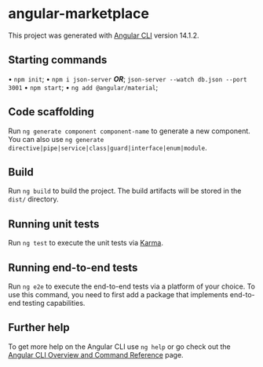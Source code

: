 # angular-marketplace

This project was generated with [Angular CLI](https://github.com/angular/angular-cli) version 14.1.2.

## Starting commands

• `npm init`;
• `npm i json-server` <strong>_OR_</strong>; `json-server --watch db.json --port 3001`
• `npm start`;
• `ng add @angular/material`;

## Code scaffolding

Run `ng generate component component-name` to generate a new component. You can also use `ng generate directive|pipe|service|class|guard|interface|enum|module`.

## Build

Run `ng build` to build the project. The build artifacts will be stored in the `dist/` directory.

## Running unit tests

Run `ng test` to execute the unit tests via [Karma](https://karma-runner.github.io).

## Running end-to-end tests

Run `ng e2e` to execute the end-to-end tests via a platform of your choice. To use this command, you need to first add a package that implements end-to-end testing capabilities.

## Further help

To get more help on the Angular CLI use `ng help` or go check out the [Angular CLI Overview and Command Reference](https://angular.io/cli) page.

